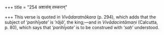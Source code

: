 +++
title = "254 अशासंस् तस्करान्"

+++
This verse is quoted in *Vivādaratnākara* (p. 294), which adds that the
subject of ‘*parihīyate*’ is ‘*rājā*’, the king;—and in
*Vivādacintāmaṇi* (Calcutta, p. 80), which says that ‘*parihīyate*’ is
to be construed with ‘*saḥ*’ understood.


